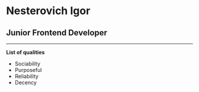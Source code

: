 # Nesterovich Igor

## Junior Frontend Developer

***

**List of qualities**
* Sociability
* Purposeful
* Reliability
* Decency
